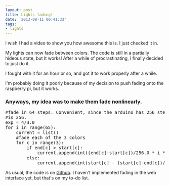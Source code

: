```yaml
---
layout: post
title: Lights fading!
date: '2013-08-11 00:41:33'
tags:
- lights
---
```


I wish I had a video to show you how awesome this is. I just checked it in.

My lights can now fade between colors. The code is still in a partially hideous state, but It works! After a while of procrastinating, I finally decided to just do it.

I fought with it for an hour or so, and got it to work properly after a while.

I'm probably doing it poorly because of my decision to push fading onto the raspberry pi, but it works.
<h3>Anyways, my idea was to make them fade nonlinearly.</h3>
<pre>#fade in 64 steps. Convenient, since the arduino has 256 steps of pwm, and 64^(4/3) 
#is 256. 
exp = 4/3.0
for i in range(65): 
    current = list() 
    #fade each of the 3 colors
    for c in range(3): 
        if end[c] &gt; start[c]: 
            current.append(int((end[c]-start[c])/256.0 * i ** exp + start[c]))
        else: 
            current.append(int(start[c] - (start[c]-end[c])/255.0 * i ** exp))</pre>
As usual, the code is on <a href="https://github.com/joshgordon/pyLights">Github</a>. I haven't implemented fading in the web interface yet, but that's on my to-do list.